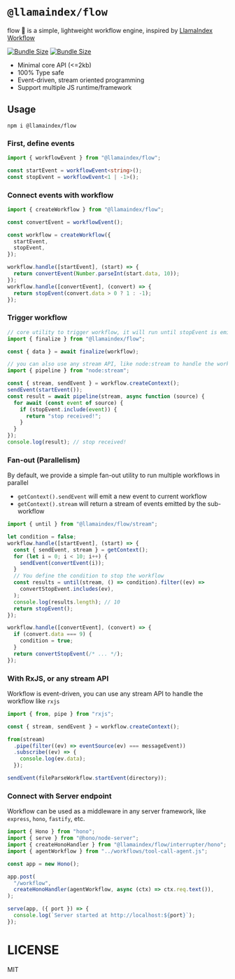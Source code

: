 # `@llamaindex/flow`

flow 🌊 is a simple, lightweight workflow engine, inspired
by [LlamaIndex Workflow](https://docs.llamaindex.ai/en/stable/module_guides/workflow/)

[![Bundle Size](https://img.shields.io/bundlephobia/min/@llamaindex/flow)](https://bundlephobia.com/result?p=@llamaindex/flow)
[![Bundle Size](https://img.shields.io/bundlephobia/minzip/@llamaindex/flow)](https://bundlephobia.com/result?p=@llamaindex/flow)

- Minimal core API (<=2kb)
- 100% Type safe
- Event-driven, stream oriented programming
- Support multiple JS runtime/framework

## Usage

```shell
npm i @llamaindex/flow
```

### First, define events

```ts
import { workflowEvent } from "@llamaindex/flow";

const startEvent = workflowEvent<string>();
const stopEvent = workflowEvent<1 | -1>();
```

### Connect events with workflow

```ts
import { createWorkflow } from "@llamaindex/flow";

const convertEvent = workflowEvent();

const workflow = createWorkflow({
  startEvent,
  stopEvent,
});

workflow.handle([startEvent], (start) => {
  return convertEvent(Number.parseInt(start.data, 10));
});
workflow.handle([convertEvent], (convert) => {
  return stopEvent(convert.data > 0 ? 1 : -1);
});
```

### Trigger workflow

```ts
// core utility to trigger workflow, it will run until stopEvent is emitted
import { finalize } from "@llamaindex/flow";

const { data } = await finalize(workflow);

// you can also use any stream API, like node:stream to handle the workflow
import { pipeline } from "node:stream";

const { stream, sendEvent } = workflow.createContext();
sendEvent(startEvent());
const result = await pipeline(stream, async function (source) {
  for await (const event of source) {
    if (stopEvent.include(event)) {
      return "stop received!";
    }
  }
});
console.log(result); // stop received!
```

### Fan-out (Parallelism)

By default, we provide a simple fan-out utility to run multiple workflows in parallel

- `getContext().sendEvent` will emit a new event to current workflow
- `getContext().stream` will return a stream of events emitted by the sub-workflow

```ts
import { until } from "@llamaindex/flow/stream";

let condition = false;
workflow.handle([startEvent], (start) => {
  const { sendEvent, stream } = getContext();
  for (let i = 0; i < 10; i++) {
    sendEvent(convertEvent(i));
  }
  // You define the condition to stop the workflow
  const results = until(stream, () => condition).filter((ev) =>
    convertStopEvent.includes(ev),
  );
  console.log(results.length); // 10
  return stopEvent();
});

workflow.handle([convertEvent], (convert) => {
  if (convert.data === 9) {
    condition = true;
  }
  return convertStopEvent(/* ... */);
});
```

### With RxJS, or any stream API

Workflow is event-driven, you can use any stream API to handle the workflow like `rxjs`

```ts
import { from, pipe } from "rxjs";

const { stream, sendEvent } = workflow.createContext();

from(stream)
  .pipe(filter((ev) => eventSource(ev) === messageEvent))
  .subscribe((ev) => {
    console.log(ev.data);
  });

sendEvent(fileParseWorkflow.startEvent(directory));
```

### Connect with Server endpoint

Workflow can be used as a middleware in any server framework, like `express`, `hono`, `fastify`, etc.

```ts
import { Hono } from "hono";
import { serve } from "@hono/node-server";
import { createHonoHandler } from "@llamaindex/flow/interrupter/hono";
import { agentWorkflow } from "../workflows/tool-call-agent.js";

const app = new Hono();

app.post(
  "/workflow",
  createHonoHandler(agentWorkflow, async (ctx) => ctx.req.text()),
);

serve(app, ({ port }) => {
  console.log(`Server started at http://localhost:${port}`);
});
```

# LICENSE

MIT
